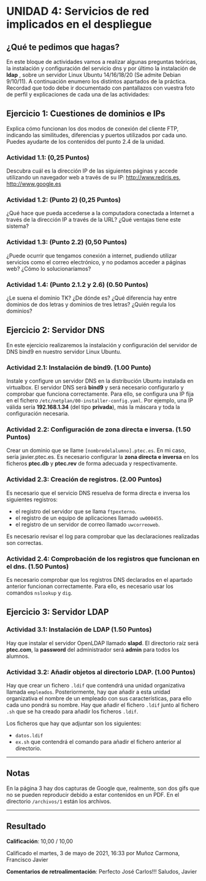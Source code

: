 # UNIDAD 4: Servicios de red implicados en el despliegue

## ¿Qué te pedimos que hagas?

En este bloque de actividades vamos a realizar algunas preguntas teóricas, la instalación y configuración del servicio dns y por último la instalación de **ldap** , sobre un servidor Linux Ubuntu 14/16/18/20 (Se admite Debian 9/10/11). A continuación enumero los distintos apartados de la práctica. Recordad que todo debe ir documentado con pantallazos con vuestra foto de perfil y explicaciones de cada una de las actividades:

## Ejercicio 1: Cuestiones de dominios e IPs

Explica cómo funcionan los dos modos de conexión del cliente FTP, indicando las similitudes, diferencias y puertos utilizados por cada uno. Puedes ayudarte de los contenidos del punto 2.4 de la unidad.

### Actividad 1.1: (0,25 Puntos)

Descubra cuál es la dirección IP de las siguientes páginas y accede
utilizando un navegador web a través de su IP: http://www.rediris.es,
http://www.google.es

### Actividad 1.2: (Punto 2) (0,25 Puntos)

¿Qué hace que pueda accederse a la computadora conectada a Internet a través de la dirección IP a través de la URL? ¿Qué ventajas tiene este sistema?

### Actividad 1.3: (Punto 2.2) (0,50 Puntos)

¿Puede ocurrir que tengamos conexión a internet, pudiendo utilizar servicios como el correo electrónico, y no podamos acceder a páginas web? ¿Cómo lo solucionaríamos?

### Actividad 1.4: (Punto 2.1.2 y 2.6) (0.50 Puntos)

¿Le suena el dominio TK? ¿De dónde es? ¿Qué diferencia hay entre dominios de dos letras y dominios de tres letras? ¿Quién regula los dominios?

## Ejercicio 2: Servidor DNS

En este ejercicio realizaremos la instalación y configuración del servidor de DNS bind9 en nuestro servidor Linux Ubuntu.

### Actividad 2.1: Instalación de bind9. (1.00 Punto)

Instale y configure un servidor DNS en la distribución Ubuntu instalada en virtualbox. El servidor DNS será **bind9** y será necesario configurarlo y comprobar que funciona correctamente. Para ello, se configura una IP fija en el fichero `/etc/netplan/00-installer-config.yaml`. Por ejemplo, una IP válida sería **192.168.1.34** (del tipo **privada**), más la máscara y toda la configuración necesaria.

### Actividad 2.2: Configuración de zona directa e inversa. (1.50 Puntos)

Crear un dominio que se llame `[nombredelalumno].ptec.es`. En mi caso,
sería javier.ptec.es. Es necesario configurar la **zona directa e inversa** en los ficheros **ptec.db** y **ptec.rev** de forma adecuada y respectivamente.

### Actividad 2.3: Creación de registros. (2.00 Puntos)

Es necesario que el servicio DNS resuelva de forma directa e inversa los siguientes registros:
- el registro del servidor que se llama `ftpexterno`.
- el registro de un equipo de aplicaciones llamado `uw000455`.
- el registro de un servidor de correo llamado `uwcorreoweb`.

Es necesario revisar el log para comprobar que las declaraciones realizadas son correctas.

### Actividad 2.4: Comprobación de los registros que funcionan en el dns. (1.50 Puntos)

Es necesario comprobar que los registros DNS declarados en el apartado
anterior funcionan correctamente. Para ello, es necesario usar los comandos `nslookup` y `dig`.

## Ejercicio 3: Servidor LDAP

### Actividad 3.1: Instalación de LDAP (1.50 Puntos)

Hay que instalar el servidor OpenLDAP llamado **slapd**. El directorio raíz será **ptec.com**, la **password** del administrador será **admin** para todos los alumnos.

### Actividad 3.2: Añadir objetos al directorio LDAP. (1.00 Puntos)

Hay que crear un fichero `.ldif` que contendrá una unidad organizativa llamada `empleados`. Posteriormente, hay que añadir a esta unidad organizativa el nombre de un empleado con sus características, para ello cada uno pondrá su nombre. Hay que añadir el fichero `.ldif` junto al fichero `.sh` que se ha creado para añadir los ficheros `.ldif`.

Los ficheros que hay que adjuntar son los siguientes:

- `datos.ldif`
- `ex.sh` que contendrá el comando para añadir el fichero anterior al
directorio.

---

## Notas 

En la página 3 hay dos capturas de Google que, realmente, son dos gifs que no se pueden reproducir debido a estar contenidos en un PDF. En el directorio `/archivos/1` están los archivos.

---

## Resultado

**Calificación**: 10,00 / 10,00

Calificado el martes, 3 de mayo de 2021, 16:33 por Muñoz Carmona, Francisco Javier

**Comentarios de retroalimentación**: Perfecto José Carlos!!! Saludos, Javier